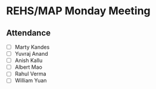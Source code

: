 # REHS/MAP Monday Meeting

## Attendance
- [ ] Marty Kandes
- [ ] Yuvraj Anand
- [ ] Anish Kallu
- [ ] Albert Mao
- [ ] Rahul Verma
- [ ] William Yuan
